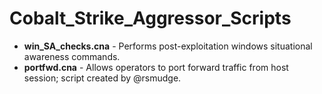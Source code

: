 # Cobalt_Strike_Aggressor_Scripts
* **win_SA_checks.cna** - Performs post-exploitation windows situational awareness commands.
* **portfwd.cna** - Allows operators to port forward traffic from host session; script created by @rsmudge.

